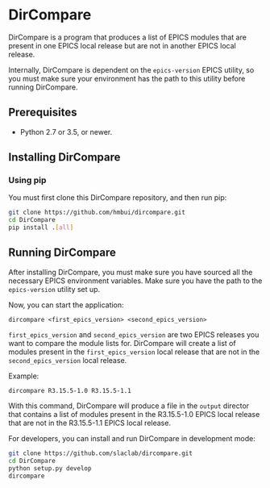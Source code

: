 # DirCompare

DirCompare is a program that produces a list of EPICS modules that are present in one EPICS local release but are not in another EPICS local release.

Internally, DirCompare is dependent on the ```epics-version``` EPICS utility, so you must make sure your environment has the path to this utility before running DirCompare.

## Prerequisites
* Python 2.7 or 3.5, or newer.

## Installing DirCompare
### Using pip
You must first clone this DirCompare repository, and then run pip:

```sh
git clone https://github.com/hmbui/dircompare.git
cd DirCompare
pip install .[all]
```

## Running DirCompare
After installing DirCompare, you must make sure you have sourced all the necessary EPICS environment variables. Make sure you have the path to the ```epics-version``` utility set up.

Now, you can start the application:

```dircompare <first_epics_version> <second_epics_version>```

```first_epics_version``` and ```second_epics_version``` are two EPICS releases you want to compare the module lists for. DirCompare will create a list of modules present in the ```first_epics_version``` local release that are not in the ```second_epics_version``` local release.

Example:

```dircompare R3.15.5-1.0 R3.15.5-1.1```

With this command, DirCompare will produce a file in the ```output``` director that contains a list of modules present in the R3.15.5-1.0 EPICS local release that are not in the R3.15.5-1.1 EPICS local release.

For developers, you can install and run DirCompare in development mode:

```sh
git clone https://github.com/slaclab/dircompare.git
cd DirCompare
python setup.py develop
dircompare
```

